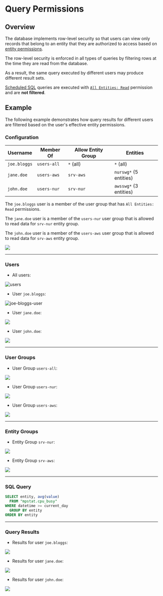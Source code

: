 # Query Permissions

## Overview

The database implements row-level security so that users can view only records that belong to an entity that they are authorized to access based on [entity permissions](../administration/user-authorization.md#entity-permissions).

The row-level security is enforced in all types of queries by filtering rows at the time they are read from the database.

As a result, the same query executed by different users may produce different result sets.

[Scheduled SQL](scheduled-sql.md) queries are executed with [`All Entities: Read`](../administration/user-authorization.md#all-entities-permissions) permission and are **not filtered**.

## Example

The following example demonstrates how query results for different users are filtered based on the user's effective entity permissions.

### Configuration

| **Username** | **Member Of** | **Allow Entity Group** | Entities |
|---|---|---|---|
| `joe.bloggs` | `users-all` | `*` (all) | `*` (all) |
| `jane.doe` | `users-aws` | `srv-aws` | `nurswg*` (5 entities) |
| `john.doe` | `users-nur` | `srv-nur` | `awsswg*` (3 entities) |

The `joe.bloggs` user is a member of the user group that has `All Entities: Read` permissions.

The `jane.doe` user is a member of the `users-nur` user group that is allowed to read data for `srv-nur` entity group.

The `john.doe` user is a member of the `users-aws` user group that is allowed to read data for `srv-aws` entity group.

![](./images/sql-permissions.png)

---

### Users

* All users:

![users](./images/users.png)

* User `joe.bloggs`:

![joe-bloggs-user](./images/joe-bloggs-user.png)

* User `jane.doe`:

![](./images/jane-doe-user.png)

* User `john.doe`:

![](./images/john-doe-user.png)

---

### User Groups

* User Group `users-all`:

![](./images/users-all.png)

* User Group `users-nur`:

![](./images/users-nur.png)

* User Group `users-aws`:

![](./images/users-aws.png)

---

### Entity Groups

* Entity Group `srv-nur`:

![](./images/srv-nur.png)

* Entity Group `srv-aws`:

![](./images/srv-aws.png)

---

### SQL Query

```sql
SELECT entity, avg(value)
  FROM "mpstat.cpu_busy"
WHERE datetime >= current_day
  GROUP BY entity
ORDER BY entity
```

---

### Query Results

* Results for user `joe.bloggs`:

![](./images/joe-bloggs-sql.png)

* Results for user `jane.doe`:

![](./images/jane-doe-sql.png)

* Results for user `john.doe`:

![](./images/john-doe-sql.png)

